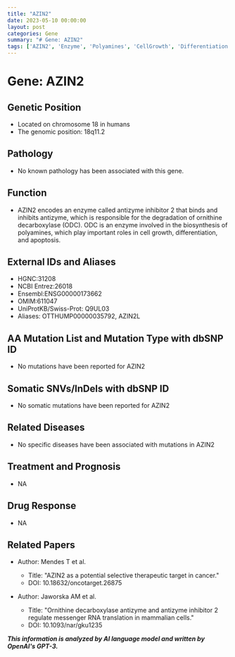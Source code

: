 ```yaml
---
title: "AZIN2"
date: 2023-05-10 00:00:00
layout: post
categories: Gene
summary: "# Gene: AZIN2"
tags: ['AZIN2', 'Enzyme', 'Polyamines', 'CellGrowth', 'Differentiation', 'Apoptosis', 'Cancer', 'mRNATranslation']
---
```


# Gene: AZIN2

## Genetic Position 
- Located on chromosome 18 in humans 
- The genomic position: 18q11.2

## Pathology 
- No known pathology has been associated with this gene.

## Function 
- AZIN2 encodes an enzyme called antizyme inhibitor 2 that binds and inhibits antizyme, which is responsible for the degradation of ornithine decarboxylase (ODC). ODC is an enzyme involved in the biosynthesis of polyamines, which play important roles in cell growth, differentiation, and apoptosis.

## External IDs and Aliases 
- HGNC:31208
- NCBI Entrez:26018
- Ensembl:ENSG00000173662
- OMIM:611047
- UniProtKB/Swiss-Prot: Q9UL03
- Aliases: OTTHUMP00000035792, AZIN2L

## AA Mutation List and Mutation Type with dbSNP ID
- No mutations have been reported for AZIN2

## Somatic SNVs/InDels with dbSNP ID
- No somatic mutations have been reported for AZIN2

## Related Diseases 
- No specific diseases have been associated with mutations in AZIN2

## Treatment and Prognosis
- NA

## Drug Response
- NA

## Related Papers 
- Author: Mendes T et al.
  - Title: "AZIN2 as a potential selective therapeutic target in cancer."
  - DOI: 10.18632/oncotarget.26875
  
- Author: Jaworska AM et al.
  - Title: "Ornithine decarboxylase antizyme and antizyme inhibitor 2 regulate messenger RNA translation in mammalian cells."
  - DOI: 10.1093/nar/gku1235

**_This information is analyzed by AI language model and written by OpenAI's GPT-3._**